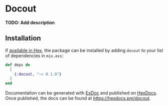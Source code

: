 # Docout

**TODO: Add description**

## Installation

If [available in Hex](https://hex.pm/docs/publish), the package can be installed
by adding `docout` to your list of dependencies in `mix.exs`:

```elixir
def deps do
  [
    {:docout, "~> 0.1.0"}
  ]
end
```

Documentation can be generated with [ExDoc](https://github.com/elixir-lang/ex_doc)
and published on [HexDocs](https://hexdocs.pm). Once published, the docs can
be found at <https://hexdocs.pm/docout>.


